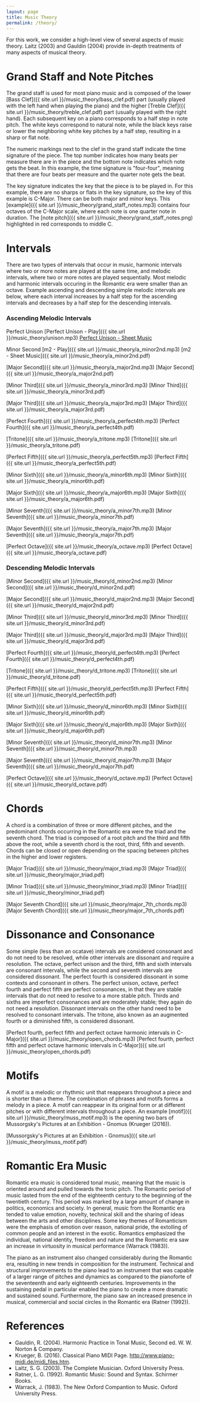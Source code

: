 ```yaml
---
layout: page
title: Music Theory
permalink: /theory/
---
```

For this work, we consider a high-level view of several aspects of music theory.  Laitz (2003) and Gauldin (2004) provide in-depth treatments of many aspects of musical theory.

# Grand Staff and Note Pitches
The grand staff is used for most piano music and is composed of the lower [Bass Clef]({{ site.url }}/music_theory/bass_clef.pdf) part (usually played with the left hand when playing the piano) and the higher [Treble Clef]({{ site.url }}/music_theory/treble_clef.pdf) part (usually played with the right hand).  Each subsequent key on a piano corresponds to a half step in note pitch.  The white keys correspond to natural note, while the black keys raise or lower the neighboring white key pitches by a half step, resulting in a sharp or flat note.  

The numeric markings next to the clef in the grand staff indicate the time signature of the piece.  The top number indicates how many beats per measure there are in the piece and the bottom note indicates which note gets the beat.  In this example, the time signature is "four-four", meaning that there are four beats per measure and the quarter note gets the beat.

The key signature indicates the key that the piece is to be played in. For this example, there are no sharps or flats in the key signature, so the key of this example is C-Major.  There can be both major and minor keys.  This [example]({{ site.url }}/music_theory/grand_staff_notes.mp3) contains four octaves of the C-Major scale, where each note is one quarter note in duration.  The [note pitch]({{ site.url }}/music_theory/grand_staff_notes.png) highlighted in red corresponds to middle C. 


# Intervals
There are two types of intervals that occur in music, harmonic intervals where two or more notes are played at the same time, and melodic intervals, where two or more notes are played sequentially.  Most melodic and harmonic intervals occuring in the Romantic era were smaller than an octave.  Example ascending and descending simple melodic intervals are below, where each interval increases by a half step for the ascending intervals and decreases by a half step for the descending intervals. 

### Ascending Melodic Intervals
Perfect Unison [Perfect Unison - Play]({{ site.url }}/music_theory/unison.mp3) [Perfect Unison - Sheet Music](https://aky4wn.github.io/Classical-Music-Composition-Using-Hidden-Markov-Models/music_theory/unison.png)

Minor Second [m2 - Play]({{ site.url }}/music_theory/a_minor2nd.mp3) [m2 - Sheet Music]({{ site.url }}/music_theory/a_minor2nd.pdf)

[Major Second]({{ site.url }}/music_theory/a_major2nd.mp3) [Major Second]({{ site.url }}/music_theory/a_major2nd.pdf)

[Minor Third]({{ site.url }}/music_theory/a_minor3rd.mp3) [Minor Third]({{ site.url }}/music_theory/a_minor3rd.pdf)

[Major Third]({{ site.url }}/music_theory/a_major3rd.mp3) [Major Third]({{ site.url }}/music_theory/a_major3rd.pdf) 

[Perfect Fourth]({{ site.url }}/music_theory/a_perfect4th.mp3) [Perfect Fourth]({{ site.url }}/music_theory/a_perfect4th.pdf) 

[Tritone]({{ site.url }}/music_theory/a_tritone.mp3) [Tritone]({{ site.url }}/music_theory/a_tritone.pdf) 

[Perfect Fifth]({{ site.url }}/music_theory/a_perfect5th.mp3) [Perfect Fifth]({{ site.url }}/music_theory/a_perfect5th.pdf) 

[Minor Sixth]({{ site.url }}/music_theory/a_minor6th.mp3) [Minor Sixth]({{ site.url }}/music_theory/a_minor6th.pdf) 

[Major Sixth]({{ site.url }}/music_theory/a_major6th.mp3) [Major Sixth]({{ site.url }}/music_theory/a_major6th.pdf) 

[Minor Seventh]({{ site.url }}/music_theory/a_minor7th.mp3) [Minor Seventh]({{ site.url }}/music_theory/a_minor7th.pdf) 

[Major Seventh]({{ site.url }}/music_theory/a_major7th.mp3) [Major Seventh]({{ site.url }}/music_theory/a_major7th.pdf) 

[Perfect Octave]({{ site.url }}/music_theory/a_octave.mp3) [Perfect Octave]({{ site.url }}/music_theory/a_octave.pdf)


### Descending Melodic Intervals
[Minor Second]({{ site.url }}/music_theory/d_minor2nd.mp3) [Minor Second]({{ site.url }}/music_theory/d_minor2nd.pdf)

[Major Second]({{ site.url }}/music_theory/d_major2nd.mp3) [Major Second]({{ site.url }}/music_theory/d_major2nd.pdf) 

[Minor Third]({{ site.url }}/music_theory/d_minor3rd.mp3) [Minor Third]({{ site.url }}/music_theory/d_minor3rd.pdf)

[Major Third]({{ site.url }}/music_theory/d_major3rd.mp3) [Major Third]({{ site.url }}/music_theory/d_major3rd.pdf) 

[Perfect Fourth]({{ site.url }}/music_theory/d_perfect4th.mp3) [Perfect Fourth]({{ site.url }}/music_theory/d_perfect4th.pdf) 

[Tritone]({{ site.url }}/music_theory/d_tritone.mp3) [Tritone]({{ site.url }}/music_theory/d_tritone.pdf) 

[Perfect Fifth]({{ site.url }}/music_theory/d_perfect5th.mp3) [Perfect Fifth]({{ site.url }}/music_theory/d_perfect5th.pdf)

[Minor Sixth]({{ site.url }}/music_theory/d_minor6th.mp3) [Minor Sixth]({{ site.url }}/music_theory/d_minor6th.pdf)

[Major Sixth]({{ site.url }}/music_theory/d_major6th.mp3) [Major Sixth]({{ site.url }}/music_theory/d_major6th.pdf) 

[Minor Seventh]({{ site.url }}/music_theory/d_minor7th.mp3) [Minor Seventh]({{ site.url }}/music_theory/d_minor7th.mp3)

[Major Seventh]({{ site.url }}/music_theory/d_major7th.mp3) [Major Seventh]({{ site.url }}/music_theory/d_major7th.pdf) 

[Perfect Octave]({{ site.url }}/music_theory/d_octave.mp3) [Perfect Octave]({{ site.url }}/music_theory/d_octave.pdf)


# Chords
A chord is a combination of three or more different pitches, and the predominant chords occurring in the Romantic era were the triad and the seventh chord. The triad is composed of a root pitch and the third and fifth above the root, while a seventh chord is the root, third, fifth and seventh. Chords can be closed or open depending on the spacing between pitches in the higher and lower registers.

 [Major Triad]({{ site.url }}/music_theory/major_triad.mp3) [Major Triad]({{ site.url }}/music_theory/major_triad.pdf)

[Minor Triad]({{ site.url }}/music_theory/minor_triad.mp3) [Minor Triad]({{ site.url }}/music_theory/minor_triad.pdf)

[Major Seventh Chord]({{ site.url }}/music_theory/major_7th_chords.mp3) [Major Seventh Chord]({{ site.url }}/music_theory/major_7th_chords.pdf)


# Dissonance and Consonance
Some simple (less than an ocatave) intervals are considered consonant and do not need to be resolved, while other intervals are dissonant and require a resolution.  The octave, perfect unison and the third, fifth and sixth intervals are
consonant intervals, while the second and seventh intervals are considered dissonant. The perfect fourth is considered dissonant in some contexts and consonant in others. The perfect unison, octave, perfect fourth and perfect fifth are perfect consonances,
in that they are stable intervals that do not need to resolve to a more stable pitch. Thirds and sixths are imperfect consonances and are moderately stable; they again do not need a resolution. Dissonant intervals on the other hand need to be resolved to consonant intervals.  The tritone, also known as an augmented fourth or a diminished fifth, is considered dissonant.

[Perfect fourth, perfect fifth and perfect octave harmonic intervals in C-Major]({{ site.url }}/music_theory/open_chords.mp3) [Perfect fourth, perfect fifth and perfect octave harmonic intervals in C-Major]({{ site.url }}/music_theory/open_chords.pdf) 


# Motifs
A motif is a melodic or rhythmic unit that reappears throughout a piece and is shorter than a theme.  The combination of phrases and motifs forms a melody in a piece.  A motif can reappear in its original form or at different pitches or with different intervals throughout a piece.  An example [motif]({{ site.url }}/music_theory/muss_motif.mp3) is the opening two bars of Mussorgsky's Pictures at an Exhibition - Gnomus (Krueger (2016)).

[Mussorgsky's Pictures at an Exhibition - Gnomus]({{ site.url }}/music_theory/muss_motif.pdf)

# Romantic Era Music
Romantic era music is considered tonal music, meaning that the music is oriented around and pulled towards the tonic pitch. The Romantic period of music lasted from the end of the eighteenth century to the beginning of the twentieth century. This period was marked by a
large amount of change in politics, economics and society. In general, music from the Romantic era tended to value emotion, novelty, technical skill and the sharing of ideas between the arts and other disciplines. Some key themes of Romanticism were the emphasis of emotion over reason, national pride, the extolling of common people and an interest in the exotic. Romantics emphasized the individual, national identity, freedom and nature and the Romantic era saw an increase in virtuosity in musical performance (Warrack (1983)).

The piano as an instrument also changed considerably during the Romantic era, resulting in new trends in composition for the instrument. Technical and structural improvements to the piano lead to an instrument that was capable of a larger range of pitches and dynamics as compared to the pianoforte of the seventeenth and early eighteenth centuries. Improvements in the sustaining pedal in particular enabled the piano to create a more dramatic and sustained sound. Furthermore, the piano saw an increased presence in musical, commercial and social circles in the Romantic era (Ratner (1992)).

# References
- Gauldin, R. (2004). Harmonic Practice in Tonal Music, Second ed. W. W. Norton & Company.
- Krueger, B. (2016). Classical Piano MIDI Page. http://www.piano-midi.de/midi_files.htm.
- Laitz, S. G. (2003). The Complete Musician. Oxford University Press.
- Ratner, L. G. (1992). Romantic Music: Sound and Syntax. Schirmer Books.
- Warrack, J. (1983). The New Oxford Compantion to Music. Oxford University Press.



